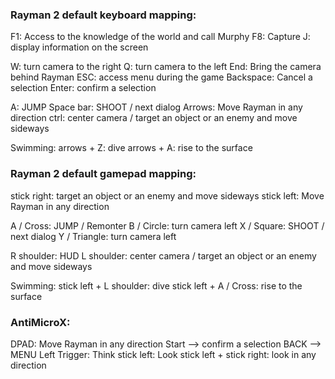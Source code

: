 ### Rayman 2 default keyboard mapping:

F1: Access to the knowledge of the world and call Murphy
F8: Capture
J: display information on the screen

W: turn camera to the right
Q: turn camera to the left
End: Bring the camera behind Rayman
ESC: access menu during the game
Backspace: Cancel a selection
Enter: confirm a selection

A: JUMP
Space bar: SHOOT / next dialog
Arrows: Move Rayman in any direction
ctrl: center camera / target an object or an enemy and move sideways

Swimming:
arrows + Z: dive
arrows + A: rise to the surface

### Rayman 2 default gamepad mapping:

stick right: target an object or an enemy and move sideways
stick left: Move Rayman in any direction

A / Cross: JUMP / Remonter 
B / Circle: turn camera left
X / Square: SHOOT / next dialog
Y / Triangle: turn camera left

R shoulder: HUD
L shoulder: center camera / target an object or an enemy and move sideways

Swimming:
stick left + L shoulder: dive
stick left + A / Cross: rise to the surface

### AntiMicroX:

DPAD: Move Rayman in any direction
Start --> confirm a selection
BACK --> MENU
Left Trigger: Think
stick left: Look
stick left + stick right: look in any direction
